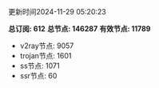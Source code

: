 更新时间2024-11-29 05:20:23

**总订阅: 612**
**总节点: 146287**
**有效节点: 11789**
- v2ray节点: 9057
- trojan节点: 1601
- ss节点: 1071
- ssr节点: 60
